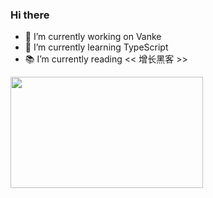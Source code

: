 ### Hi there 
<!-- <img src="https://media.giphy.com/media/hvRJCLFzcasrR4ia7z/giphy.gif" width="25px"> -->
- 🔭 I’m currently working on Vanke
- 🌱 I’m currently learning TypeScript
- 📚 I’m currently reading << 增长黑客 >>

<img src='https://pbs.twimg.com/media/FQT5rHtVgAIZIYx?format=jpg&name=large' width='308' height='178'></img>
<!--
**Yill625/Yill625** is a ✨ _special_ ✨ repository because its `README.md` (this file) appears on your GitHub profile.
Here are some ideas to get you started:
- 🔭 I’m currently working on Vanke
- 🌱 I’m currently learning JavaScript
- 👯 I’m looking to collaborate on ...
- 🤔 I’m looking for help with ...
- 💬 Ask me about ...
- 📫 How to reach me: ...
- 😄 Pronouns: ...
- ⚡ Fun fact: ...
-->
